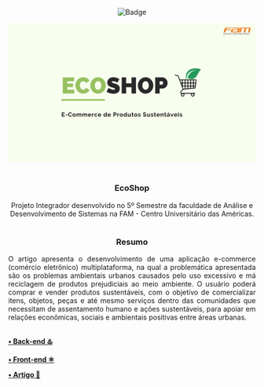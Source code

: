 <div align="center">
  
  ![Badge](https://img.shields.io/badge/STATUS-EM%20PRODUÇÃO-blue?style=for-the-badge)

</div>

<div align = "center">

  <img width="1000px" src="./Documentacao/ECOSHOP.png"/>

<div>

<br>

<div align = "center">

  <h3><b>EcoShop</b></h3>

  <p>Projeto Integrador desenvolvido no 5º Semestre da faculdade de Análise e Desenvolvimento de Sistemas na FAM - Centro Universitário das Américas.
  </p>
  
</div>

#

<div align="center">

  <h3><b>Resumo</b></h3>

</div>

<div align="justify">
  O artigo apresenta o desenvolvimento de uma aplicação e-commerce (comércio eletrônico) multiplataforma, na qual a problemática apresentada são os problemas ambientais urbanos causados pelo uso excessivo e má reciclagem de produtos prejudiciais ao meio ambiente. O usuário poderá comprar e vender produtos sustentáveis, com o objetivo de comercializar itens, objetos, peças e até mesmo serviços dentro das comunidades que necessitam de assentamento humano e ações sustentáveis, para apoiar em relações econômicas, sociais e ambientais positivas entre áreas urbanas.
</div>

<br>

<div align="left">

  **[• Back-end ♨️](https://github.com/Biellms/ProjetoIntegrador-EcoShop/tree/main/BackEnd/ecoshop)**

  **[• Front-end ⚛️](https://github.com/Biellms/ProjetoIntegrador-EcoShop/tree/main/FrontEnd/ecoshop)**

  **[• Artigo 📝](https://github.com/Biellms/ProjetoIntegrador-EcoShop/blob/main/Documentacao/EcoShop%20Artigo.pdf)** 

</div>


